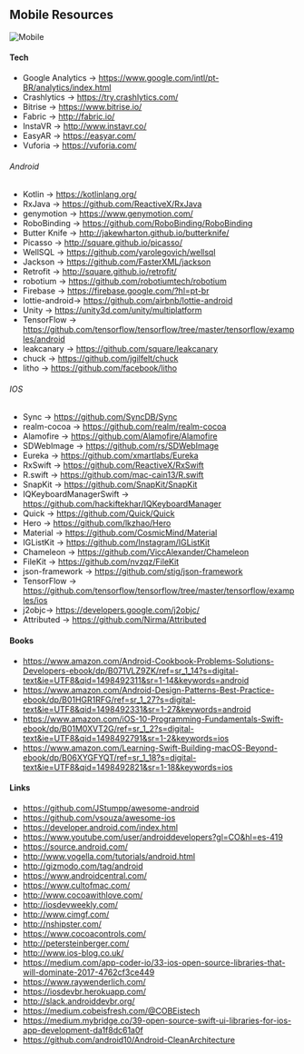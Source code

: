 ## Mobile Resources

![Mobile](http://d1vqbpto5tbbz0.cloudfront.net/blog/wp-content/uploads/2015/01/21180000/iOS-and-Android.jpg)

#### Tech

* Google Analytics -> https://www.google.com/intl/pt-BR/analytics/index.html
* Crashlytics -> https://try.crashlytics.com/
* Bitrise -> https://www.bitrise.io/
* Fabric -> http://fabric.io/
* InstaVR -> http://www.instavr.co/
* EasyAR -> https://easyar.com/
* Vuforia -> https://vuforia.com/

###### Android

* Kotlin -> https://kotlinlang.org/
* RxJava -> https://github.com/ReactiveX/RxJava
* genymotion -> https://www.genymotion.com/
* RoboBinding -> https://github.com/RoboBinding/RoboBinding
* Butter Knife -> http://jakewharton.github.io/butterknife/
* Picasso -> http://square.github.io/picasso/
* WellSQL -> https://github.com/yarolegovich/wellsql
* Jackson -> https://github.com/FasterXML/jackson
* Retrofit -> http://square.github.io/retrofit/
* robotium -> https://github.com/robotiumtech/robotium
* Firebase -> https://firebase.google.com/?hl=pt-br
* lottie-android-> https://github.com/airbnb/lottie-android
* Unity -> https://unity3d.com/unity/multiplatform
* TensorFlow -> https://github.com/tensorflow/tensorflow/tree/master/tensorflow/examples/android
* leakcanary -> https://github.com/square/leakcanary
* chuck -> https://github.com/jgilfelt/chuck
* litho -> https://github.com/facebook/litho

###### IOS

* Sync -> https://github.com/SyncDB/Sync
* realm-cocoa -> https://github.com/realm/realm-cocoa
* Alamofire -> https://github.com/Alamofire/Alamofire
* SDWebImage -> https://github.com/rs/SDWebImage
* Eureka -> https://github.com/xmartlabs/Eureka
* RxSwift -> https://github.com/ReactiveX/RxSwift
* R.swift -> https://github.com/mac-cain13/R.swift
* SnapKit -> https://github.com/SnapKit/SnapKit
* IQKeyboardManagerSwift -> https://github.com/hackiftekhar/IQKeyboardManager
* Quick -> https://github.com/Quick/Quick
* Hero -> https://github.com/lkzhao/Hero
* Material -> https://github.com/CosmicMind/Material
* IGListKit -> https://github.com/Instagram/IGListKit
* Chameleon -> https://github.com/ViccAlexander/Chameleon
* FileKit -> https://github.com/nvzqz/FileKit
* json-framework -> https://github.com/stig/json-framework
* TensorFlow -> https://github.com/tensorflow/tensorflow/tree/master/tensorflow/examples/ios
* j2objc-> https://developers.google.com/j2objc/
* Attributed -> https://github.com/Nirma/Attributed

#### Books

* https://www.amazon.com/Android-Cookbook-Problems-Solutions-Developers-ebook/dp/B071VLZ9ZK/ref=sr_1_14?s=digital-text&ie=UTF8&qid=1498492311&sr=1-14&keywords=android
* https://www.amazon.com/Android-Design-Patterns-Best-Practice-ebook/dp/B01HGR1RFG/ref=sr_1_27?s=digital-text&ie=UTF8&qid=1498492331&sr=1-27&keywords=android
* https://www.amazon.com/iOS-10-Programming-Fundamentals-Swift-ebook/dp/B01M0XVT2G/ref=sr_1_2?s=digital-text&ie=UTF8&qid=1498492791&sr=1-2&keywords=ios
* https://www.amazon.com/Learning-Swift-Building-macOS-Beyond-ebook/dp/B06XYGFYQT/ref=sr_1_18?s=digital-text&ie=UTF8&qid=1498492821&sr=1-18&keywords=ios

#### Links

* https://github.com/JStumpp/awesome-android
* https://github.com/vsouza/awesome-ios
* https://developer.android.com/index.html
* https://www.youtube.com/user/androiddevelopers?gl=CO&hl=es-419
* https://source.android.com/
* http://www.vogella.com/tutorials/android.html
* http://gizmodo.com/tag/android
* https://www.androidcentral.com/
* https://www.cultofmac.com/
* http://www.cocoawithlove.com/
* http://iosdevweekly.com/
* http://www.cimgf.com/
* http://nshipster.com/
* https://www.cocoacontrols.com/
* http://petersteinberger.com/
* http://www.ios-blog.co.uk/
* https://medium.com/app-coder-io/33-ios-open-source-libraries-that-will-dominate-2017-4762cf3ce449
* https://www.raywenderlich.com/
* https://iosdevbr.herokuapp.com/
* http://slack.androiddevbr.org/
* https://medium.cobeisfresh.com/@COBEistech
* https://medium.mybridge.co/39-open-source-swift-ui-libraries-for-ios-app-development-da1f8dc61a0f
* https://github.com/android10/Android-CleanArchitecture
